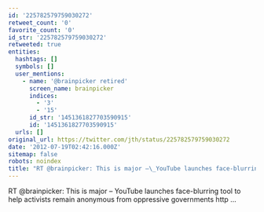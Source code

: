 ```yaml
---
id: '225782579759030272'
retweet_count: '0'
favorite_count: '0'
id_str: '225782579759030272'
retweeted: true
entities:
  hashtags: []
  symbols: []
  user_mentions:
    - name: '@brainpicker retired'
      screen_name: brainpicker
      indices:
        - '3'
        - '15'
      id_str: '1451361827703590915'
      id: '1451361827703590915'
  urls: []
original_url: https://twitter.com/jth/status/225782579759030272
date: '2012-07-19T02:42:16.000Z'
sitemap: false
robots: noindex
title: "RT @brainpicker: This is major –\_YouTube launches face-blurring tool to help activists remain anonym…"
---
```


RT @brainpicker: This is major – YouTube launches face-blurring tool to help activists remain anonymous from oppressive governments http ...